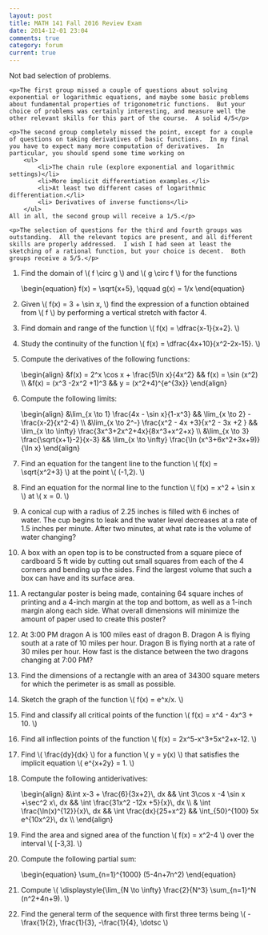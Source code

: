 ```yaml
---
layout: post
title: MATH 141 Fall 2016 Review Exam
date: 2014-12-01 23:04
comments: true
category: forum
current: true
---
```


<div class="well">
	<p>Not bad selection of problems.</p>

	<p>The first group missed a couple of questions about solving exponential or logarithmic equations, and maybe some basic problems about fundamental properties of trigonometric functions.  But your choice of problems was certainly interesting, and measure well the other relevant skills for this part of the course.  A solid 4/5</p>

	<p>The second group completely missed the point, except for a couple of questions on taking derivatives of basic functions.  In my final you have to expect many more computation of derivatives.  In particular, you should spend some time working on
		<ul>
			<li>The chain rule (explore exponential and logarithmic settings)</li>
			<li>More implicit differentiation examples.</li>
			<li>At least two different cases of logarithmic differentiation.</li>
			<li> Derivatives of inverse functions</li>
		</ul>
	All in all, the second group will receive a 1/5.</p>

	<p>The selection of questions for the third and fourth groups was outstanding.  All the relevant topics are present, and all different skills are properly addressed.  I wish I had seen at least the sketching of a rational function, but your choice is decent.  Both groups receive a 5/5.</p>
</div>

1. Find the domain of <span>\\( f \circ g \\)</span> and <span>\\( g \circ f \\)</span> for the functions
	<div>
	\begin{equation}
	f(x) = \sqrt{x+5}, \qquad g(x) = 1/x
	\end{equation}
	</div>	

2. Given <span>\\( f(x) = 3 + \sin x, \\)</span> find the expression of a function obtained from <span>\\( f \\)</span> by performing a vertical stretch with factor 4.

3. Find domain and range of the function <span>\\( f(x) = \dfrac{x-1}{x+2}. \\)</span>

4. Study the continuity of the function <span>\\( f(x) = \dfrac{4x+10}{x^2-2x-15}. \\)</span>

1. Compute the derivatives of the following functions:
	<div>
		\begin{align}
		&f(x) = 2^x \cos x + \frac{5\ln x}{4x^2} && f(x) = \sin (x^2) \\
		&f(x) = (x^3 -2x^2 +1)^3 && y = (x^2+4)^{e^{3x}}
		\end{align}
	</div>	

2. Compute the following limits:
	<div>
		\begin{align}
		&\lim_{x \to 1} \frac{4x - \sin x}{1-x^3} && \lim_{x \to 2} - \frac{x-2}{x^2-4} \\
		&\lim_{x \to 2^-} \frac{x^2 - 4x  +3}{x^2 - 3x +2 } && \lim_{x \to \infty} \frac{3x^3+2x^2+4x}{8x^3+x^2+x} \\
		&\lim_{x \to 3} \frac{\sqrt{x+1}-2}{x-3} && \lim_{x \to \infty} \frac{\ln (x^3+6x^2+3x+9)}{\ln x}
		\end{align}
	</div>

4. Find an equation for the tangent line to the function <span>\\( f(x) = \sqrt{x^2+3} \\)</span> at the point <span>\\( (-1,2). \\)</span>

5. Find an equation for the normal line to the function <span>\\( f(x) = x^2 + \sin x \\)</span> at <span>\\( x = 0. \\)</span>

3. A conical cup with a radius of 2.25 inches is filled with 6 inches of water. The cup begins to leak and the water level decreases at a rate of 1.5 inches per minute. After two minutes, at what rate is the volume of water changing?

5. A box with an open top is to be constructed from a square piece of cardboard 5 ft wide by cutting out small squares from each of the 4 corners and bending up the sides. Find the largest volume that such a box can have and its surface area.

6. A rectangular poster is being made, containing 64 square inches of printing and a 4-inch margin at the top and bottom, as well as a 1-inch margin along each side.  What overall dimensions will minimize the amount of paper used to create this poster?

7. At 3:00 PM dragon A is 100 miles east of dragon B. Dragon A is flying south at a rate of 10 miles per hour. Dragon B is flying north at a rate of 30 miles per hour. How fast is the distance between the two dragons changing at 7:00 PM?

8. Find the dimensions of a rectangle with an area of 34300 square meters for which the perimeter is as small as possible.

6. Sketch the graph of the function <span>\\( f(x) = e^x/x. \\)</span>

7. Find and classify all critical points of the function <span>\\( f(x) = x^4 - 4x^3 + 10. \\)</span>

8. Find all inflection points of the function <span>\\( f(x) = 2x^5-x^3+5x^2+x-12. \\)</span>

8. Find <span>\\( \frac{dy}{dx} \\)</span> for a function <span>\\( y = y(x) \\)</span> that satisfies the implicit equation <span>\\( e^{x+2y} = 1. \\)</span>

9. Compute the following antiderivatives:
	<div>
		\begin{align}
		&\int x-3 + \frac{6}{3x+2}\, dx && \int 3\cos x -4 \sin x +\sec^2 x\, dx && \int \frac{31x^2 -12x +5}{x}\, dx \\
		& \int \frac{\ln(x)^{12}}{x}\, dx && \int \frac{dx}{25+x^2} && \int_{50}^{100} 5x e^{10x^2}\, dx \\
		\end{align}
	</div>

10. Find the area and signed area of the function <span>\\( f(x) = x^2-4 \\)</span> over the interval <span>\\( [-3,3]. \\)</span>

11. Compute the following partial sum:
	<div>
		\begin{equation}
		\sum_{n=1}^{1000} (5-4n+7n^2)
		\end{equation}
	</div>

12. Compute <span>\\( \displaystyle{\lim_{N \to \infty} \frac{2}{N^3} \sum_{n=1}^N (n^2+4n+9). \\)</span>

13. Find the general term of the sequence with first three terms being <span>\\( -\frax{1}{2}, \frac{1}{3}, -\frac{1}{4}, \dotsc \\)</span>